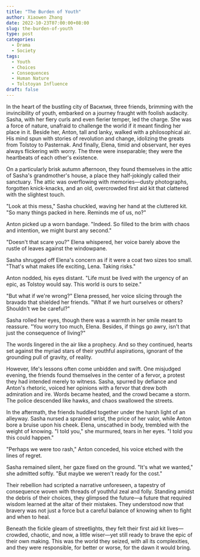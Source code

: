 ```yaml
---
title: "The Burden of Youth"
author: Xiaowen Zhang
date: 2022-10-23T07:00:00+08:00
slug: the-burden-of-youth
type: post
categories:
  - Drama
  - Society
tags:
  - Youth
  - Choices
  - Consequences
  - Human Nature
  - Tolstoyan Influence
draft: false
---
```


In the heart of the bustling city of Василия, three friends, brimming with the invincibility of youth, embarked on a journey fraught with foolish audacity. Sasha, with her fiery curls and even fierier temper, led the charge. She was a force of nature, unafraid to challenge the world if it meant finding her place in it. Beside her, Anton, tall and lanky, walked with a philosophical air. His mind spun with stories of revolution and change, idolizing the greats from Tolstoy to Pasternak. And finally, Elena, timid and observant, her eyes always flickering with worry. The three were inseparable; they were the heartbeats of each other's existence.

On a particularly brisk autumn afternoon, they found themselves in the attic of Sasha's grandmother's house, a place they half-jokingly called their sanctuary. The attic was overflowing with memories—dusty photographs, forgotten knick-knacks, and an old, overcrowded first aid kit that clattered with the slightest touch.

"Look at this mess," Sasha chuckled, waving her hand at the cluttered kit. "So many things packed in here. Reminds me of us, no?"

Anton picked up a worn bandage. "Indeed. So filled to the brim with chaos and intention, we might burst any second."

"Doesn't that scare you?" Elena whispered, her voice barely above the rustle of leaves against the windowpane.

Sasha shrugged off Elena's concern as if it were a coat two sizes too small. "That's what makes life exciting, Lena. Taking risks."

Anton nodded, his eyes distant. "Life must be lived with the urgency of an epic, as Tolstoy would say. This world is ours to seize."

"But what if we're wrong?" Elena pressed, her voice slicing through the bravado that shielded her friends. "What if we hurt ourselves or others? Shouldn't we be careful?"

Sasha rolled her eyes, though there was a warmth in her smile meant to reassure. "You worry too much, Elena. Besides, if things go awry, isn't that just the consequence of living?"

The words lingered in the air like a prophecy. And so they continued, hearts set against the myriad stars of their youthful aspirations, ignorant of the grounding pull of gravity, of reality.

However, life's lessons often come unbidden and swift. One misjudged evening, the friends found themselves in the center of a fervor, a protest they had intended merely to witness. Sasha, spurred by defiance and Anton's rhetoric, voiced her opinions with a fervor that drew both admiration and ire. Words became heated, and the crowd became a storm. The police descended like hawks, and chaos swallowed the streets.

In the aftermath, the friends huddled together under the harsh light of an alleyway. Sasha nursed a sprained wrist, the price of her valor, while Anton bore a bruise upon his cheek. Elena, unscathed in body, trembled with the weight of knowing. "I told you," she murmured, tears in her eyes. "I told you this could happen."

"Perhaps we were too rash," Anton conceded, his voice etched with the lines of regret.

Sasha remained silent, her gaze fixed on the ground. "It's what we wanted," she admitted softly. "But maybe we weren't ready for the cost."

Their rebellion had scripted a narrative unforeseen, a tapestry of consequence woven with threads of youthful zeal and folly. Standing amidst the debris of their choices, they glimpsed the future—a future that required wisdom learned at the altar of their mistakes. They understood now that bravery was not just a force but a careful balance of knowing when to fight and when to heal.

Beneath the fickle gleam of streetlights, they felt their first aid kit lives—crowded, chaotic, and now, a little wiser—yet still ready to brave the epic of their own making. This was the world they seized, with all its complexities, and they were responsible, for better or worse, for the dawn it would bring.